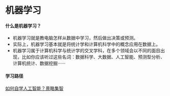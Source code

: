 # 机器学习

#### 什么是机器学习？
- 机器学习就是教电脑怎样从数据中学习，然后做出决策或预测。
- 实际上，机器学习基本就是将统计学和计算机科学中的概念应用在数据上。
- 机器学习属于计算机科学与统计学的交叉学科，在多个领域会以不同的面目出现，比如你应该听过这些名词：数据科学、大数据、人工智能、预测型分析、计算机统计、数据挖掘······






#### 学习路径

[如何自学人工智能？景略集智 ](https://www.zhihu.com/question/21277368)  

 